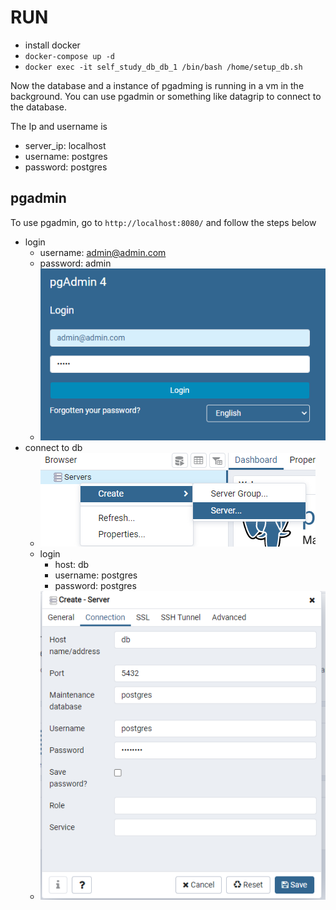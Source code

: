 # RUN
- install docker
- `docker-compose up -d`
- `docker exec -it self_study_db_db_1 /bin/bash /home/setup_db.sh`

Now the database and a instance of pgadming is running in a vm in the background.
You can use pgadmin or something like datagrip to connect to the database.

The Ip and username is
  - server_ip: localhost
  - username: postgres
  - password: postgres
## pgadmin
To use pgadmin, go to `http://localhost:8080/` and follow the steps below
- login
  - username: admin@admin.com
  - password: admin
  - ![](assets/login.png)
- connect to db
  - ![](assets/create_server4.png)
  - login
    - host: db
    - username: postgres
    - password: postgres
  - ![](assets/db_connect.png)
  
